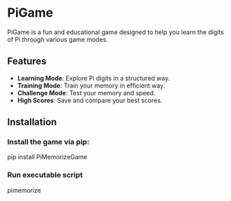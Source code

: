 # PiGame

PiGame is a fun and educational game designed to help you learn the digits of Pi through various game modes.

## Features
- **Learning Mode**: Explore Pi digits in a structured way.
- **Training Mode**: Train your memory in efficient way.
- **Challenge Mode**: Test your memory and speed.
- **High Scores**: Save and compare your best scores.

## Installation
### Install the game via pip:
pip install PiMemorizeGame

### Run executable script
pimemorize